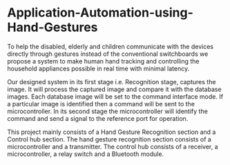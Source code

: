 # Application-Automation-using-Hand-Gestures
To help the disabled, elderly and children communicate with the devices directly through gestures instead of the conventional switchboards we propose a system to make human hand tracking and controlling the household appliances possible in real time with minimal latency.

Our designed system in its first stage i.e. Recognition stage, captures the image. It will process the captured image and compare it with the database images. Each database image will be set to the command interface mode. If a particular image is identified then a command will be sent to the microcontroller. In its second stage the microcontroller will identify the command and send a signal to the reference port for operation.

This project mainly consists of a Hand Gesture Recognition section and a Control hub section. The hand gesture recognition section consists of a microcontroller and a transmitter. The control hub consists of a receiver, a microcontroller, a relay switch and a Bluetooth module.
